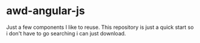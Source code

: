 # awd-angular-js
Just a few components I like to reuse.  This repository is just a quick start so i don't have to go searching i can just download.
